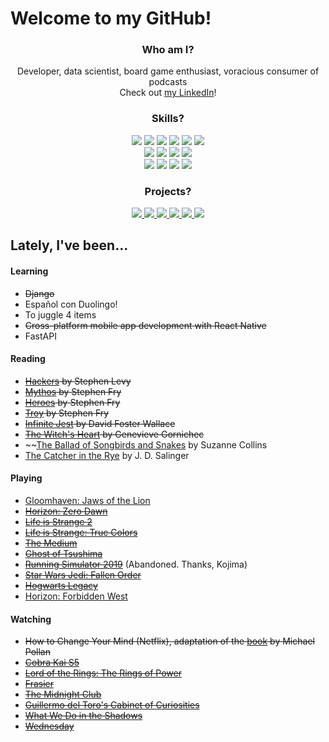 # Welcome to my GitHub! 

<div align='center'>

### Who am I? 
Developer, data scientist, board game enthusiast, voracious consumer of podcasts  
Check out [my LinkedIn](https://www.linkedin.com/in/joseph-peart/)!

</div>

<div align='center'>

### Skills? 

![](https://img.shields.io/badge/Python-informational?style=flat&logo=Python&logoColor=white&color=306998)
![](https://img.shields.io/badge/Pandas-informational?style=flat&logo=Pandas&logoColor=white&color=FFD43B)
![](https://img.shields.io/badge/NumPy-informational?style=flat&logo=numpy&logoColor=white&color=306998)
![](https://img.shields.io/badge/sklearn-informational?style=flat&logo=scikit-learn&logoColor=white&color=FFD43B)
![](https://img.shields.io/badge/statsmodels-informational?style=flat&logo=Python&logoColor=white&color=306998)
![](https://img.shields.io/badge/TensorFlow-informational?style=flat&logo=tensorflow&logoColor=white&color=FFD43B) <br>
![](https://img.shields.io/badge/Django-informational?style=flat&logo=Django&logoColor=white&color=306998)
![](https://img.shields.io/badge/BeautifulSoup-informational?style=flat&logo=python&logoColor=white&color=FFD43B)
![](https://img.shields.io/badge/Matplotlib-informational?style=flat&logo=python&logoColor=white&color=306998)
![](https://img.shields.io/badge/Seaborn-informational?style=flat&logo=Python&logoColor=white&color=FFD43B) <br>
![](https://img.shields.io/badge/Flask-informational?style=flat&logo=flask&logoColor=white&color=306998)
![](https://img.shields.io/badge/Jupyter-informational?style=flat&logo=jupyter&logoColor=white&color=FFD43B)
![](https://img.shields.io/badge/Anaconda-informational?style=flat&logo=anaconda&logoColor=white&color=306998)
![](https://img.shields.io/badge/NLTK-informational?style=flat&logo=python&logoColor=white&color=FFD43B)


</div>

<div align='center'>

### Projects?

<p align='center'>
   <a href="https://github.com/j-prt/shoplist-api">
    <img src="https://github-readme-stats.vercel.app/api/pin/?username=j-prt&repo=shoplist-api&title_color=306998&bg_color=fff4cc">
  </a>
  <a href="https://github.com/j-prt/GetRecd">
    <img src="https://github-readme-stats.vercel.app/api/pin/?username=j-prt&repo=GetRecd&title_color=306998&bg_color=fff4cc">
  </a>
  <a href="https://github.com/j-prt/ConvNets">
    <img src="https://github-readme-stats.vercel.app/api/pin/?username=j-prt&repo=ConvNets&title_color=306998&bg_color=fff4cc">
  </a>
    <a href="https://github.com/j-prt/tweet-segmentation">
    <img src="https://github-readme-stats.vercel.app/api/pin/?username=j-prt&repo=tweet-segmentation&title_color=306998&bg_color=fff4cc">
  </a>
    <a href="https://github.com/j-prt/regression-discontinuity">
    <img src="https://github-readme-stats.vercel.app/api/pin/?username=j-prt&repo=regression-discontinuity&title_color=306998&bg_color=fff4cc">
  </a>
    <a href="https://github.com/j-prt/mnk-game">
    <img src="https://github-readme-stats.vercel.app/api/pin/?username=j-prt&repo=mnk-game&title_color=306998&bg_color=fff4cc">
  </a>
</p>

</div>


## Lately, I've been... 

#### Learning
- ~~Django~~
- Español con Duolingo!
- To juggle 4 items
- ~~Cross-platform mobile app development with React Native~~
- FastAPI 

#### Reading
- ~~[Hackers](https://www.goodreads.com/book/show/56829.Hackers) by Stephen Levy~~
- ~~[Mythos](https://en.wikipedia.org/wiki/Mythos_(book)) by Stephen Fry~~
- ~~[Heroes](https://www.goodreads.com/book/show/41433634-heroes) by Stephen Fry~~
- ~~[Troy](https://www.goodreads.com/book/show/53443339-troy) by Stephen Fry~~
- ~~[Infinite Jest](https://en.wikipedia.org/wiki/Infinite_Jest) by David Foster Wallace~~
- ~~[The Witch's Heart](https://www.goodreads.com/en/book/show/53438195) by Genevieve Gornichec~~
- ~~[The Ballad of Songbirds and Snakes](https://www.goodreads.com/book/show/51901147-the-ballad-of-songbirds-and-snakes) by Suzanne Collins
- [The Catcher in the Rye](https://www.goodreads.com/book/show/5107.The_Catcher_in_the_Rye) by J. D. Salinger

#### Playing
- [Gloomhaven: Jaws of the Lion](https://boardgamegeek.com/boardgame/291457/gloomhaven-jaws-lion)
- ~~[Horizon: Zero Dawn](https://en.wikipedia.org/wiki/Horizon_Zero_Dawn)~~
- ~~[Life is Strange 2](https://en.wikipedia.org/wiki/Life_Is_Strange_2)~~
- ~~[Life is Strange: True Colors](https://en.wikipedia.org/wiki/Life_Is_Strange:_True_Colors)~~
- ~~[The Medium](https://en.wikipedia.org/wiki/The_Medium_(video_game))~~
- ~~[Ghost of Tsushima](https://en.wikipedia.org/wiki/Ghost_of_Tsushima)~~
- ~~[Running Simulator 2019](https://en.wikipedia.org/wiki/Death_Stranding)~~ (Abandoned. Thanks, Kojima)
- ~~[Star Wars Jedi: Fallen Order](https://en.wikipedia.org/wiki/Star_Wars_Jedi:_Fallen_Order)~~
- ~~[Hogwarts Legacy](https://en.wikipedia.org/wiki/Hogwarts_Legacy)~~
- [Horizon: Forbidden West](https://en.wikipedia.org/wiki/Horizon_Forbidden_West)

#### Watching
- ~~How to Change Your Mind (Netflix), adaptation of the [book](https://en.wikipedia.org/wiki/How_to_Change_Your_Mind) by Michael Pollan~~
- ~~[Cobra Kai S5](https://en.wikipedia.org/wiki/Cobra_Kai)~~
- ~~[Lord of the Rings: The Rings of Power](https://en.wikipedia.org/wiki/The_Lord_of_the_Rings:_The_Rings_of_Power)~~
- ~~[Frasier](https://en.wikipedia.org/wiki/Frasier)~~
- ~~[The Midnight Club](https://www.imdb.com/title/tt13444912/)~~
- ~~[Guillermo del Toro's Cabinet of Curiosities](https://www.imdb.com/title/tt8415836/)~~
- ~~[What We Do in the Shadows](https://www.imdb.com/title/tt7908628/)~~
- ~~[Wednesday](https://www.imdb.com/title/tt13443470/)~~



<!--
**j-prt/j-prt** is a ✨ _special_ ✨ repository because its `README.md` (this file) appears on your GitHub profile.

Here are some ideas to get you started:

- 🔭 I’m currently working on ...
- 🌱 I’m currently learning ...
- 👯 I’m looking to collaborate on ...
- 🤔 I’m looking for help with ...
- 💬 Ask me about ...
- 📫 How to reach me: ...
- 😄 Pronouns: ...
- ⚡ Fun fact: ...
-->
